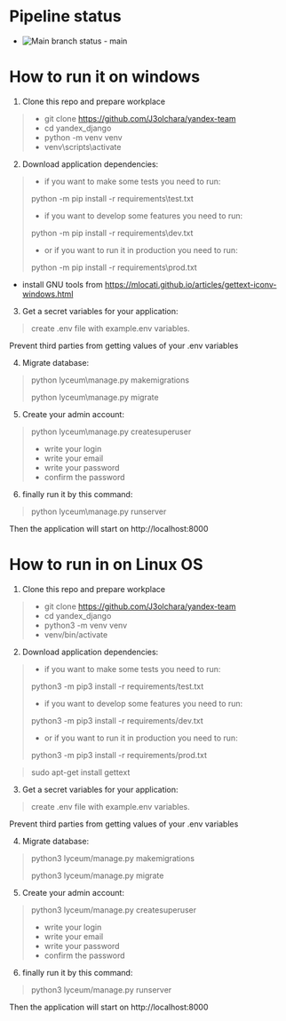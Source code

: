 # Pipeline status
- ![Main branch status](https://github.com/J3olchara/yandex_django/actions/workflows/python-package.yml/badge.svg?branch=main) - main

# How to run it on windows
1. Clone this repo and prepare workplace
> - git clone https://github.com/J3olchara/yandex-team
> - cd yandex_django
> - python -m venv venv
> - venv\scripts\activate

2. Download application dependencies:
> - if you want to make some tests you need to run:
>
> python -m pip install -r requirements\test.txt
> - if you want to develop some features you need to run:
> 
> python -m pip install -r requirements\dev.txt
>
> - or if you want to run it in production you need to run:
>
> python -m pip install -r requirements\prod.txt

 - install GNU tools from https://mlocati.github.io/articles/gettext-iconv-windows.html

3. Get a secret variables for your application:
  > create .env file with example.env variables. 

Prevent third parties from getting values of your .env variables

4. Migrate database:
  > python lyceum\manage.py makemigrations
  > 
  > python lyceum\manage.py migrate

5. Create your admin account:
  > python lyceum\manage.py createsuperuser
> - write your login
> - write your email
> - write your password
> - confirm the password

6. finally run it by this command:
> python lyceum\manage.py runserver

Then the application will start on http://localhost:8000


# How to run in on Linux OS

1. Clone this repo and prepare workplace
  > - git clone https://github.com/J3olchara/yandex-team
  > - cd yandex_django
  > - python3 -m venv venv
  > - venv/bin/activate

2. Download application dependencies:
  > - if you want to make some tests you need to run:
  >
  > python3 -m pip3 install -r requirements/test.txt
  > - if you want to develop some features you need to run:
  > 
  > python3 -m pip3 install -r requirements/dev.txt
  >
  > - or if you want to run it in production you need to run:
  >
  > python3 -m pip3 install -r requirements/prod.txt

> sudo apt-get install gettext

3. Get a secret variables for your application:
  > create .env file with example.env variables. 

Prevent third parties from getting values of your .env variables

4. Migrate database:
  > python3 lyceum/manage.py makemigrations
  > 
  > python3 lyceum/manage.py migrate

5. Create your admin account:
  > python3 lyceum/manage.py createsuperuser
> - write your login
> - write your email
> - write your password
> - confirm the password

6. finally run it by this command:
> python3 lyceum/manage.py runserver

Then the application will start on http://localhost:8000
